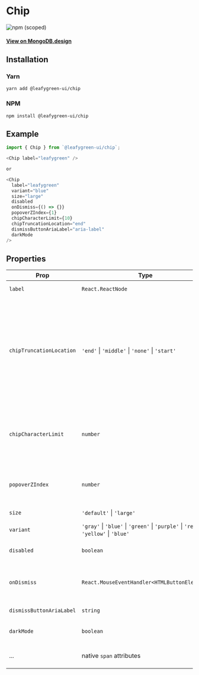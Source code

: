 # Chip

![npm (scoped)](https://img.shields.io/npm/v/@leafygreen-ui/chip.svg)

#### [View on MongoDB.design](https://www.mongodb.design/component/chip/example/)

## Installation

### Yarn

```shell
yarn add @leafygreen-ui/chip
```

### NPM

```shell
npm install @leafygreen-ui/chip
```

## Example

```js
import { Chip } from `@leafygreen-ui/chip`;

<Chip label="leafygreen" />

or

<Chip
  label="leafygreen"
  variant="blue"
  size="large"
  disabled
  onDismiss={() => {}}
  popoverZIndex={1}
  chipCharacterLimit={10}
  chipTruncationLocation="end"
  dismissButtonAriaLabel="aria-label"
  darkMode
/>

```

## Properties

| Prop                     | Type                                                                                 | Description                                                                                                                                                                                                                                               | Default             |
| ------------------------ | ------------------------------------------------------------------------------------ | --------------------------------------------------------------------------------------------------------------------------------------------------------------------------------------------------------------------------------------------------------- | ------------------- |
| `label`                  | `React.ReactNode`                                                                    | Label rendered in the chip                                                                                                                                                                                                                                |                     |
| `chipTruncationLocation` | `'end'` \| `'middle'` \| `'none'` \| `'start'`                                       | Defines where the ellipses will appear in a Chip when the label length exceeds the `chipCharacterLimit`. If `none` is passed, the chip will not truncate. **Note**: If there is any truncation, the full label text will appear inside a tooltip on hover | `none`              |
| `chipCharacterLimit`     | `number`                                                                             | Defined the character limit of a multiselect Chip before they start truncating. **Note**: the three ellipses dots are included in the character limit.                                                                                                    |                     |
| `popoverZIndex`          | `number`                                                                             | Number that controls the z-index of the tooltip containing the full label text.                                                                                                                                                                           |                     |
| `size`                   | `'default'` \| `'large'`                                                             | The size of the chip.                                                                                                                                                                                                                                     |                     |
| `variant`                | `'gray'` \| `'blue'` \| `'green'` \| `'purple'` \| `'red'` \| `'yellow'` \| `'blue'` | The color of the chip.                                                                                                                                                                                                                                    |                     |
| `disabled`               | `boolean`                                                                            | Determines if the chip should be disabled.                                                                                                                                                                                                                | `false`             |
| `onDismiss`              | `React.MouseEventHandler<HTMLButtonElement>`                                         | Callback when dismiss button is clicked. If set, a dismiss button will render.                                                                                                                                                                            |                     |
| `dismissButtonAriaLabel` | `string`                                                                             | aria-label for the dismiss button.                                                                                                                                                                                                                        | `${label} deselect` |
| `darkMode`               | `boolean`                                                                            | Render the component in dark mode.                                                                                                                                                                                                                        | `false`             |
| ...                      | native `span` attributes                                                             | Any other props will be spread on the root `span` element                                                                                                                                                                                                 |
